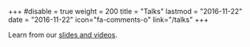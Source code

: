 +++
#disable = true
weight = 200
title = "Talks"
lastmod = "2016-11-22"
date = "2016-11-22"
icon="fa-comments-o"
link="/talks"
+++

Learn from our [slides and videos](/talks).